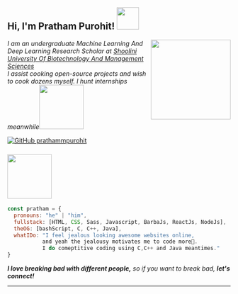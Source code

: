 <h2> Hi, I'm Pratham Purohit! <img src="https://media.giphy.com/media/My7W2lT1A4iXFhGxie/giphy.gif" width="50"></h2>
<img align='right' src="https://media.giphy.com/media/3ohzdPRIXsiTOytOPC/giphy.gif" width="180">
<p><em>I am an undergraduate Machine Learning And Deep Learning Research Scholar at <a href="https://shooliniuniversity.com/">Shoolini University Of Biotechnology And Management Sciences</a></br>I assist cooking open-source projects and wish to cook dozens myself. I hunt internships meanwhile<img src="https://media.giphy.com/media/Un1LLxF5NodZ4rl73S/giphy.gif" width="100"> 
</em></p>

[![GitHub prathammpurohit](https://img.shields.io/github/followers/prathammpurohit?label=follow&style=social)](https://github.com/prathammpurohit)


### <img src="https://media.giphy.com/media/Axp7lxJklworDmoQB9/giphy.gif" width="100"> 

```javascript
const pratham = {
  pronouns: "he" | "him",
  fullstack: [HTML, CSS, Sass, Javascript, BarbaJs, ReactJs, NodeJs],
  theOG: [bashScript, C, C++, Java],
  whatIDo: "I feel jealous looking awesome websites online,
           and yeah the jealousy motivates me to code more🤧.
           I do comeptitive coding using C,C++ and Java meantimes."
}
```

<a href="https://www.linkedin.com/in/pratham-purohit-025298217/" style="text-decoration:none;"> <em><b>I love breaking bad with different people,</b> so if you want to break bad, <b>let's connect!</b></em></a>

---
